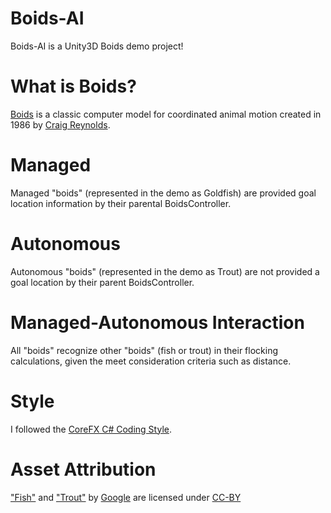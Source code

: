 # Boids-AI
Boids-AI is a Unity3D Boids demo project!
# What is Boids?
[Boids](http://www.red3d.com/cwr/boids/) is a classic computer model for coordinated animal motion created in 1986 by [Craig Reynolds](http://www.red3d.com/cwr/index.html).
# Managed
Managed "boids" (represented in the demo as Goldfish) are provided goal location information by their parental BoidsController.
# Autonomous
Autonomous "boids" (represented in the demo as Trout) are not provided a goal location by their parent BoidsController.
# Managed-Autonomous Interaction
All "boids" recognize other "boids" (fish or trout) in their flocking calculations, given the meet consideration criteria such as distance.

# Style
I followed the [CoreFX C# Coding Style](https://github.com/dotnet/corefx/blob/master/Documentation/coding-guidelines/coding-style.md).
# Asset Attribution
["Fish"](https://poly.google.com/view/bwK90P2j_N8) and ["Trout"](https://poly.google.com/view/2W2sKWYvk8k) by [Google](https://google.com) are licensed under [CC-BY](https://creativecommons.org/licenses/by/2.0/ca/)
